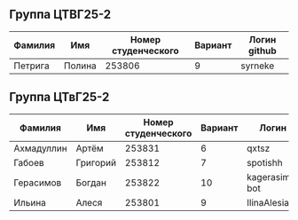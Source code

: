 ## Группа ЦТВГ25-2
| Фамилия | Имя | Номер студенческого | Вариант | Логин github |
|---------|------|-------------|----|-------|
| Петрига | Полина | 253806 | 9 | syrneke |

## Группа ЦТвГ25-2
| Фамилия | Имя | Номер студенческого | Вариант | Логин github |
|---------|------|-------------|----|-------|
| Ахмадуллин | Артём | 253831 | 6 | qxtsz |
| Габоев | Григорий | 253812 | 7 | spotishh |
| Герасимов | Богдан | 253822 | 10 | kagerasimov1973-bot |
| Ильина | Алеся | 253801 | 9 | IlinaAlesia |